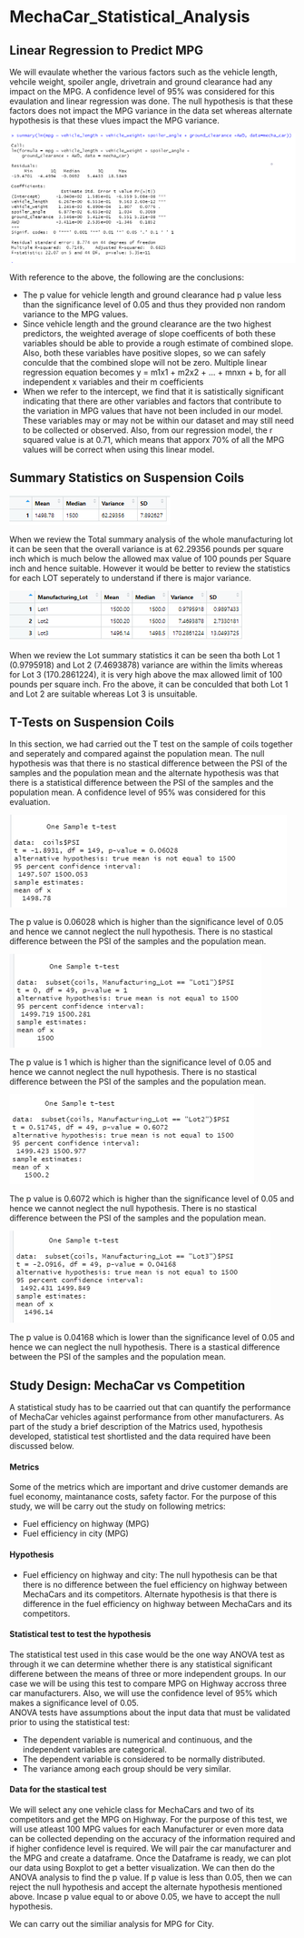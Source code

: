 # MechaCar_Statistical_Analysis

## Linear Regression to Predict MPG

We will evaulate whether the various factors such as the vehicle length, vehcile weight, spoiler angle, drivetrain and ground clearance had any impact on the MPG. A confidence level of 95% was considered for this evaulation and linear regression was done. The null hypothesis is that these factors does not impact the MPG variance in the data set whereas alternate hypothesis is that these vlues impact the MPG variance. 

![Linear Regression](https://github.com/Manishthapa2022/MechaCar_Statistical_Analysis/blob/main/Images/Summary_regression.png)

With reference to the above, the following are the conclusions:

- The p value for vehicle length and ground clearance had p value less than the significance level of 0.05 and thus they provided non random variance to the MPG values. 
- Since vehicle length and the ground clearance are the two highest predictors, the weighted average of slope coefficents of both these variables should be able to provide a rough estimate of combined slope. Also, both these variables have positive slopes, so we can safely conculde that the combined slope will not be zero. Multiple linear regression equation becomes y = m1x1 + m2x2 + … + mnxn + b, for all independent x variables and their m coefficients
- When we refer to the intercept, we find that it is satistically significant indicating that there are other variables and factors that contribute to the variation in MPG values that have not been included in our model. These variables may or may not be within our dataset and may still need to be collected or observed. Also, from our regression model, the r squared value is at 0.71, which means that apporx 70% of all the MPG values will be correct when using this linear model. 

## Summary Statistics on Suspension Coils

![Total_Summary](https://github.com/Manishthapa2022/MechaCar_Statistical_Analysis/blob/main/Images/total_summary.png)

When we review the Total summary analysis of the whole manufacturing lot it can be seen that the overall variance is at 62.29356 pounds per square inch which is much below the allowed max value of 100 pounds per Square inch and hence suitable. However it would be better to review the statistics for each LOT seperately to understand if there is major variance.  

![Lot Summary](https://github.com/Manishthapa2022/MechaCar_Statistical_Analysis/blob/main/Images/Lot_summary.png)

 When we review the Lot summary statistics it can be seen tha both Lot 1 (0.9795918) and Lot 2 (7.4693878) variance are within the limits whereas for Lot 3 (170.2861224), it is very high above the max allowed limit of 100 pounds per square inch. Fro the above, it can be conculded that both Lot 1 and Lot 2 are suitable whereas Lot 3 is unsuitable. 


## T-Tests on Suspension Coils

 In this section, we had carried out  the T test on the sample of coils together and seperately and compared against the population mean. The null hypothesis was that there is no stastical difference between the PSI of the samples and the population mean and the alternate hypothesis was that there is a statistical difference between the PSI of the samples and the population mean. A confidence level of 95% was considered for this evaluation. 

![Combined t-test](https://github.com/Manishthapa2022/MechaCar_Statistical_Analysis/blob/main/Images/t_test_combined.png)

The p value is 0.06028 which is higher than the significance level of 0.05 and hence we cannot neglect the null hypothesis. There is no stastical difference between the PSI of the samples and the population mean.

![Lot1 t-test](https://github.com/Manishthapa2022/MechaCar_Statistical_Analysis/blob/main/Images/Lot1_test.png)

The p value is 1 which is higher than the significance level of 0.05 and hence we cannot neglect the null hypothesis. There is no stastical difference between the PSI of the samples and the population mean.

![Lot2 t-test](https://github.com/Manishthapa2022/MechaCar_Statistical_Analysis/blob/main/Images/Lot2_test.png)

The p value is 0.6072 which is higher than the significance level of 0.05 and hence we cannot neglect the null hypothesis. There is no stastical difference between the PSI of the samples and the population mean.

![Lot3 t-test](https://github.com/Manishthapa2022/MechaCar_Statistical_Analysis/blob/main/Images/Lot3_test.png)

The p value is 0.04168 which is lower than the significance level of 0.05 and hence we can neglect the null hypothesis. There is a stastical difference between the PSI of the samples and the population mean.

## Study Design: MechaCar vs Competition
A statistical study has to be caarried out that can quantify the performance of MechaCar vehicles against performance from other manufacturers. As part of the study a brief description of the Matrics used, hypothesis developed, statistical test shortlisted and the data required have been discussed below. 

#### Metrics
Some of the metrics which are important and drive customer demands are fuel economy, maintanance costs, safety factor. For the purpose of this study, we will be carry out the study on following metrics: 
- Fuel efficiency on highway (MPG)
- Fuel efficiency in city (MPG)

#### Hypothesis
- Fuel efficiency on highway and city: The null hypothesis can be that there is no difference between the fuel efficiency on highway between MechaCars and its competitors. Alternate hypothesis is that there is difference in the fuel efficiency on highway between MechaCars and its competitors. 

#### Statistical test to test the hypothesis
The statistical test used in this case would be the one way ANOVA test as through it we can determine whether there is any statistical significant differene between the means of three or more independent groups. 
In our case we will be using this test to compare MPG on Highway accross three car manufacturers.
Also, we will use the confidence level of 95% which makes a significance level of 0.05.  
ANOVA tests have assumptions about the input data that must be validated prior to using the statistical test:
- The dependent variable is numerical and continuous, and the independent variables are categorical.
- The dependent variable is considered to be normally distributed.
- The variance among each group should be very similar.

#### Data for the stastical test

We will select any one vehicle class for MechaCars and two of its competitors and get the MPG on Highway. For the purpose of this test, we will use atleast 100 MPG values for each Manufacturer or even more data can be collected depending on the accuracy of the information required and if higher confidence level is required. We will pair the car manufacturer and the MPG and create a dataframe. Once the Dataframe is ready, we can plot our data using Boxplot to get a better visualization. 
We can then do the ANOVA analysis to find the p value. If p value is less than 0.05, then we can reject the null hypothesis and accept the alternate hypothesis mentioned above. Incase p value equal to or above 0.05, we have to accept the null hypothesis. 

We can carry out the similiar analysis for MPG for City. 







